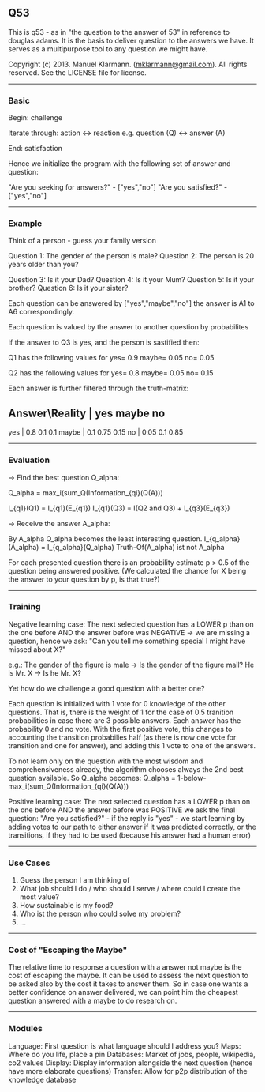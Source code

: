 ## Q53

This is q53 - as in "the question to the answer of 53" in reference to douglas adams.
It is the basis to deliver question to the answers we have. It serves as a multipurpose tool to any question we might have.


Copyright (c) 2013. Manuel Klarmann. (mklarmann@gmail.com).
All rights reserved.  See the LICENSE file for license.



------------
### Basic


Begin: challenge

Iterate through:
action <-> reaction
e.g. question (Q) <-> answer (A)

End: satisfaction


Hence we initialize the program with the following set of answer and question:

"Are you seeking for answers?" - ["yes","no"]
"Are you satisfied?" - ["yes","no"]


------------
### Example


Think of a person - guess your family version

Question 1: The gender of the person is male?
Question 2: The person is 20 years older than you?

Question 3: Is it your Dad?
Question 4: Is it your Mum?
Question 5: Is it your brother?
Question 6: Is it your sister?

Each question can be answered by ["yes","maybe","no"] the answer is A1 to A6 correspondingly.

Each question is valued by the answer to another question by probabilites

If the answer to Q3 is yes, and the person is sastified then:

Q1 has the following values for
yes= 0.9	maybe=	0.05	no=	0.05

Q2 has the following values for
yes= 0.8	maybe=	0.05	no=	0.15


Each answer is further filtered through the truth-matrix:

Answer\Reality	|	yes		maybe	no
--------------------------------------
yes				|	0.8		0.1		0.1	
maybe			|	0.1		0.75	0.15
no				|	0.05	0.1		0.85




------------
### Evaluation


-> Find the best question Q_alpha:

Q_alpha = max_i(sum_Q(Information_{qi}(Q(A)))

I_{q1}(Q1) = I_{q1}(E_{q1})
I_{q1}(Q3) = I(Q2 and Q3) + I_{q3}(E_{q3})

-> Receive the answer A_alpha:

By A_alpha Q_alpha becomes the least interesting question.
I_{q_alpha}(A_alpha) = I_{q_alpha}(Q_alpha)
Truth-Of(A_alpha) ist not A_alpha


For each presented question there is an probability estimate p > 0.5 of the question being answered positive.
(We calculated the chance for X being the answer to your question by p, is that true?)


------------
### Training


Negative learning case:
The next selected question has a LOWER p than on the one before AND the answer before was NEGATIVE
-> we are missing a question, hence we ask:
"Can you tell me something special I might have missed about X?"

e.g.: 
The gender of the figure is male -> Is the gender of the figure mail?
He is Mr. X -> Is he Mr. X?

Yet how do we challenge a good question with a better one?

Each question is initialized with 1 vote for 0 knowledge of the other questions.
That is, there is the weight of 1 for the case of 0.5 tranition probabilities in case there are 3 possible answers. Each answer has the probability 0 and no vote.
With the first positive vote, this changes to accounting the transition probabilies half (as there is now one vote for transition and one for answer), and adding this 1 vote to one of the answers.

To not learn only on the question with the most wisdom and comprehensiveness already, the algorithm chooses always the 2nd best question available.
So Q_alpha becomes:
Q_alpha = 1-below-max_i(sum_Q(Information_{qi}(Q(A)))

Positive learning case:
The next selected question has a LOWER p than on the one before AND the answer before was POSITIVE
we ask the final question: "Are you satisfied?" - if the reply is "yes" - we start learning by adding votes to our path to either answer if it was predicted correctly, or the transitions, if they had to be used (because his answer had a human error)


------------
### Use Cases


1. Guess the person I am thinking of
2. What job should I do / who should I serve / where could I create the most value?
3. How sustainable is my food?
4. Who ist the person who could solve my problem?
5. ...


------------
### Cost of "Escaping the Maybe"


The relative time to response a question with a answer not maybe is the cost of escaping the maybe.
It can be used to assess the next question to be asked also by the cost it takes to answer them. So in case one wants a better confidence on answer delivered, we can point him the  cheapest question answered with a maybe to do research on. 


------------
### Modules


Language: First question is what language should I address you?
Maps: Where do you life, place a pin
Databases: Market of jobs, people, wikipedia, co2 values
Display: Display information alongside the next question (hence have more elaborate questions)
Transfer: Allow for p2p distribution of the knowledge database